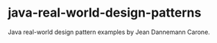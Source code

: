 # java-real-world-design-patterns

Java real-world design pattern examples by Jean Dannemann Carone.
